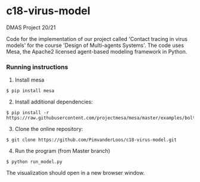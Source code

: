 # c18-virus-model
DMAS Project 20/21

Code for the implementation of our project called 'Contact tracing in virus models' for the course 'Design of Multi-agents Systems'. The code uses Mesa, the Apache2 licensed agent-based modeling framework in Python.


### Running instructions
1)  Install mesa
```shell
$ pip install mesa
```

2) Install additional dependencies:
```shell
$ pip install -r https://raw.githubusercontent.com/projectmesa/mesa/master/examples/boltzmann_wealth_model/requirements.txt
```

3) Clone the online repository:
```shell
$ git clone https://github.com/PimvanderLoos/c18-virus-model.git
```

4) Run the program (from Master branch)
```shell
$ python run_model.py
```

The visualization should open in a new browser window. 
